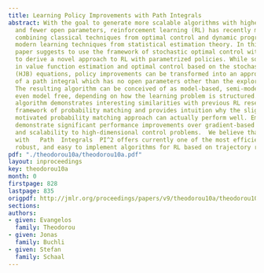 ```yaml
---
title: Learning Policy Improvements with Path Integrals
abstract: With the goal to generate more scalable algorithms with higher efficiency
  and fewer open parameters, reinforcement learning (RL) has recently moved towards
  combining classical techniques from optimal control and dynamic programming with
  modern learning techniques from statistical estimation theory. In this vein, this
  paper suggests to use the framework of stochastic optimal control with path integrals
  to derive a novel approach to RL with parametrized policies. While solidly grounded
  in value function estimation and optimal control based on the stochastic Hamilton-Jacobi-Bellman
  (HJB) equations, policy improvements can be transformed into an approximation problem
  of a path integral which has no open parameters other than the exploration noise.
  The resulting algorithm can be conceived of as model-based, semi-model-based, or
  even model free, depending on how the learning problem is structured.   Our new
  algorithm demonstrates interesting similarities with previous RL research in the
  framework of probability matching and provides intuition why the slightly heuristically
  motivated probability matching approach can actually perform well. Empirical evaluations
  demonstrate significant performance improvements over gradient-based policy learning
  and scalability to high-dimensional control problems.  We believe that Policy  Improvement
  with   Path  Integrals  PI^2 offers currently one of the most efficient, numerically
  robust, and easy to implement algorithms for RL based on trajectory roll-outs.
pdf: "./theodorou10a/theodorou10a.pdf"
layout: inproceedings
key: theodorou10a
month: 0
firstpage: 828
lastpage: 835
origpdf: http://jmlr.org/proceedings/papers/v9/theodorou10a/theodorou10a.pdf
sections: 
authors:
- given: Evangelos
  family: Theodorou
- given: Jonas
  family: Buchli
- given: Stefan
  family: Schaal
---
```

